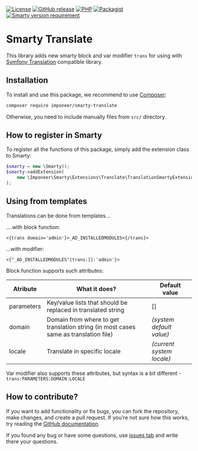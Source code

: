 [![License](https://img.shields.io/github/license/imponeer/smarty-translate.svg)](LICENSE)
[![GitHub release](https://img.shields.io/github/release/imponeer/smarty-translate.svg)](https://github.com/imponeer/smarty-translate/releases) [![PHP](https://img.shields.io/packagist/php-v/imponeer/smarty-translate.svg)](http://php.net) 
[![Packagist](https://img.shields.io/packagist/dm/imponeer/smarty-translate.svg)](https://packagist.org/packages/imponeer/smarty-translate) [![Smarty version requirement](https://img.shields.io/packagist/dependency-v/imponeer/smarty-translate/smarty%2Fsmarty)
](https://smarty-php.github.io)

# Smarty Translate

This library adds new smarty block and var modifier `trans` for using with [Symfony Translation](https://github.com/symfony/translation) compatible library.

## Installation

To install and use this package, we recommend to use [Composer](https://getcomposer.org):

```bash
composer require imponeer/smarty-translate
```

Otherwise, you need to include manually files from `src/` directory. 

## How to register in Smarty

To register all the functions of this package, simply add the extension class to Smarty:
```php
$smarty = new \Smarty();
$smarty->addExtension(
    new \Imponeer\Smarty\Extensions\Translate\TranslationSmartyExtension($translator)
);
```

## Using from templates

Translations can be done from templates...

....with block function:

```smarty
<{trans domain='admin'}>_AD_INSTALLEDMODULES<{/trans}>
```
...with modifier:
```smarty
<{"_AD_INSTALLEDMODULES"|trans:[]:'admin'}>
```

Block function supports such attributes:

| Atribute | What it does? | Default value |
|----------|-----------------|----------------|
| parameters | Key/value lists that should be replaced in translated string |  [] |
| domain | Domain from where to get translation string (in most cases same as translation file) | *(system default value)* |
| locale | Translate in specific locale | *(current system locale)* |

Var modifier also supports these attributes, but syntax is a bit different - `trans:PARAMETERS:DOMAIN:LOCALE`

## How to contribute?

If you want to add functionality or fix bugs, you can fork the repository, make changes, and create a pull request. If you're not sure how this works, try reading the [GitHub documentation](https://docs.github.com/en/github/collaborating-with-issues-and-pull-requests/about-pull-requests).

If you found any bug or have some questions, use [issues tab](https://github.com/imponeer/smarty-translate/issues) and write there your questions.
